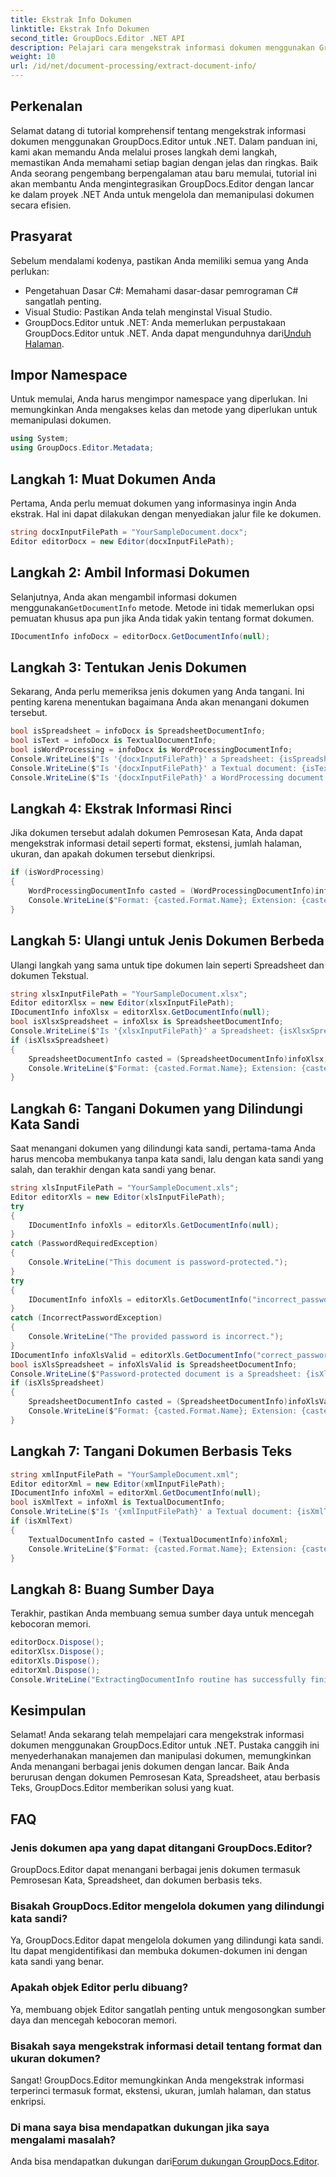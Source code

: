 ```yaml
---
title: Ekstrak Info Dokumen
linktitle: Ekstrak Info Dokumen
second_title: GroupDocs.Editor .NET API
description: Pelajari cara mengekstrak informasi dokumen menggunakan GroupDocs.Editor untuk .NET dengan tutorial langkah demi langkah kami yang mendetail. Sempurna untuk mengelola berbagai jenis dokumen.
weight: 10
url: /id/net/document-processing/extract-document-info/
---
```

## Perkenalan
Selamat datang di tutorial komprehensif tentang mengekstrak informasi dokumen menggunakan GroupDocs.Editor untuk .NET. Dalam panduan ini, kami akan memandu Anda melalui proses langkah demi langkah, memastikan Anda memahami setiap bagian dengan jelas dan ringkas. Baik Anda seorang pengembang berpengalaman atau baru memulai, tutorial ini akan membantu Anda mengintegrasikan GroupDocs.Editor dengan lancar ke dalam proyek .NET Anda untuk mengelola dan memanipulasi dokumen secara efisien.
## Prasyarat
Sebelum mendalami kodenya, pastikan Anda memiliki semua yang Anda perlukan:
- Pengetahuan Dasar C#: Memahami dasar-dasar pemrograman C# sangatlah penting.
- Visual Studio: Pastikan Anda telah menginstal Visual Studio.
-  GroupDocs.Editor untuk .NET: Anda memerlukan perpustakaan GroupDocs.Editor untuk .NET. Anda dapat mengunduhnya dari[Unduh Halaman](https://releases.groupdocs.com/editor/net/).
## Impor Namespace
Untuk memulai, Anda harus mengimpor namespace yang diperlukan. Ini memungkinkan Anda mengakses kelas dan metode yang diperlukan untuk memanipulasi dokumen.
```csharp
using System;
using GroupDocs.Editor.Metadata;
```
## Langkah 1: Muat Dokumen Anda
Pertama, Anda perlu memuat dokumen yang informasinya ingin Anda ekstrak. Hal ini dapat dilakukan dengan menyediakan jalur file ke dokumen.
```csharp
string docxInputFilePath = "YourSampleDocument.docx";
Editor editorDocx = new Editor(docxInputFilePath);
```
## Langkah 2: Ambil Informasi Dokumen
 Selanjutnya, Anda akan mengambil informasi dokumen menggunakan`GetDocumentInfo` metode. Metode ini tidak memerlukan opsi pemuatan khusus apa pun jika Anda tidak yakin tentang format dokumen.
```csharp
IDocumentInfo infoDocx = editorDocx.GetDocumentInfo(null);
```
## Langkah 3: Tentukan Jenis Dokumen
Sekarang, Anda perlu memeriksa jenis dokumen yang Anda tangani. Ini penting karena menentukan bagaimana Anda akan menangani dokumen tersebut.
```csharp
bool isSpreadsheet = infoDocx is SpreadsheetDocumentInfo;
bool isText = infoDocx is TextualDocumentInfo;
bool isWordProcessing = infoDocx is WordProcessingDocumentInfo;
Console.WriteLine($"Is '{docxInputFilePath}' a Spreadsheet: {isSpreadsheet}");
Console.WriteLine($"Is '{docxInputFilePath}' a Textual document: {isText}");
Console.WriteLine($"Is '{docxInputFilePath}' a WordProcessing document: {isWordProcessing}");
```
## Langkah 4: Ekstrak Informasi Rinci
Jika dokumen tersebut adalah dokumen Pemrosesan Kata, Anda dapat mengekstrak informasi detail seperti format, ekstensi, jumlah halaman, ukuran, dan apakah dokumen tersebut dienkripsi.
```csharp
if (isWordProcessing)
{
    WordProcessingDocumentInfo casted = (WordProcessingDocumentInfo)infoDocx;
    Console.WriteLine($"Format: {casted.Format.Name}; Extension: {casted.Format.Extension}; Page count: {casted.PageCount}; Size: {casted.Size} bytes; Is encrypted: {casted.IsEncrypted}");
}
```
## Langkah 5: Ulangi untuk Jenis Dokumen Berbeda
Ulangi langkah yang sama untuk tipe dokumen lain seperti Spreadsheet dan dokumen Tekstual.
```csharp
string xlsxInputFilePath = "YourSampleDocument.xlsx";
Editor editorXlsx = new Editor(xlsxInputFilePath);
IDocumentInfo infoXlsx = editorXlsx.GetDocumentInfo(null);
bool isXlsxSpreadsheet = infoXlsx is SpreadsheetDocumentInfo;
Console.WriteLine($"Is '{xlsxInputFilePath}' a Spreadsheet: {isXlsxSpreadsheet}");
if (isXlsxSpreadsheet)
{
    SpreadsheetDocumentInfo casted = (SpreadsheetDocumentInfo)infoXlsx;
    Console.WriteLine($"Format: {casted.Format.Name}; Extension: {casted.Format.Extension}; Tabs count: {casted.PageCount}; Size: {casted.Size} bytes; Is encrypted: {casted.IsEncrypted}");
}
```
## Langkah 6: Tangani Dokumen yang Dilindungi Kata Sandi
Saat menangani dokumen yang dilindungi kata sandi, pertama-tama Anda harus mencoba membukanya tanpa kata sandi, lalu dengan kata sandi yang salah, dan terakhir dengan kata sandi yang benar.
```csharp
string xlsInputFilePath = "YourSampleDocument.xls";
Editor editorXls = new Editor(xlsInputFilePath);
try
{
    IDocumentInfo infoXls = editorXls.GetDocumentInfo(null);
}
catch (PasswordRequiredException)
{
    Console.WriteLine("This document is password-protected.");
}
try
{
    IDocumentInfo infoXls = editorXls.GetDocumentInfo("incorrect_password");
}
catch (IncorrectPasswordException)
{
    Console.WriteLine("The provided password is incorrect.");
}
IDocumentInfo infoXlsValid = editorXls.GetDocumentInfo("correct_password");
bool isXlsSpreadsheet = infoXlsValid is SpreadsheetDocumentInfo;
Console.WriteLine($"Password-protected document is a Spreadsheet: {isXlsSpreadsheet}");
if (isXlsSpreadsheet)
{
    SpreadsheetDocumentInfo casted = (SpreadsheetDocumentInfo)infoXlsValid;
    Console.WriteLine($"Format: {casted.Format.Name}; Extension: {casted.Format.Extension}; Tabs count: {casted.PageCount}; Size: {casted.Size} bytes; Is encrypted: {casted.IsEncrypted}");
}
```
## Langkah 7: Tangani Dokumen Berbasis Teks
```csharp
string xmlInputFilePath = "YourSampleDocument.xml";
Editor editorXml = new Editor(xmlInputFilePath);
IDocumentInfo infoXml = editorXml.GetDocumentInfo(null);
bool isXmlText = infoXml is TextualDocumentInfo;
Console.WriteLine($"Is '{xmlInputFilePath}' a Textual document: {isXmlText}");
if (isXmlText)
{
    TextualDocumentInfo casted = (TextualDocumentInfo)infoXml;
    Console.WriteLine($"Format: {casted.Format.Name}; Extension: {casted.Format.Extension}; Encoding: {casted.Encoding}; Size: {casted.Size} bytes");
}
```
## Langkah 8: Buang Sumber Daya
Terakhir, pastikan Anda membuang semua sumber daya untuk mencegah kebocoran memori.
```csharp
editorDocx.Dispose();
editorXlsx.Dispose();
editorXls.Dispose();
editorXml.Dispose();
Console.WriteLine("ExtractingDocumentInfo routine has successfully finished");
```
## Kesimpulan
Selamat! Anda sekarang telah mempelajari cara mengekstrak informasi dokumen menggunakan GroupDocs.Editor untuk .NET. Pustaka canggih ini menyederhanakan manajemen dan manipulasi dokumen, memungkinkan Anda menangani berbagai jenis dokumen dengan lancar. Baik Anda berurusan dengan dokumen Pemrosesan Kata, Spreadsheet, atau berbasis Teks, GroupDocs.Editor memberikan solusi yang kuat.
## FAQ
### Jenis dokumen apa yang dapat ditangani GroupDocs.Editor?
GroupDocs.Editor dapat menangani berbagai jenis dokumen termasuk Pemrosesan Kata, Spreadsheet, dan dokumen berbasis teks.
### Bisakah GroupDocs.Editor mengelola dokumen yang dilindungi kata sandi?
Ya, GroupDocs.Editor dapat mengelola dokumen yang dilindungi kata sandi. Itu dapat mengidentifikasi dan membuka dokumen-dokumen ini dengan kata sandi yang benar.
### Apakah objek Editor perlu dibuang?
Ya, membuang objek Editor sangatlah penting untuk mengosongkan sumber daya dan mencegah kebocoran memori.
### Bisakah saya mengekstrak informasi detail tentang format dan ukuran dokumen?
Sangat! GroupDocs.Editor memungkinkan Anda mengekstrak informasi terperinci termasuk format, ekstensi, ukuran, jumlah halaman, dan status enkripsi.
### Di mana saya bisa mendapatkan dukungan jika saya mengalami masalah?
 Anda bisa mendapatkan dukungan dari[Forum dukungan GroupDocs.Editor](https://forum.groupdocs.com/c/editor/20).